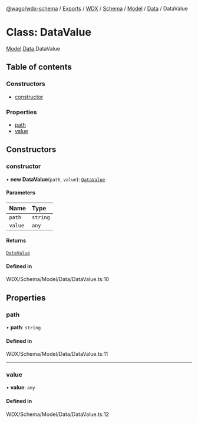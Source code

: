 [@wago/wdx-schema](../README.md) / [Exports](../modules.md) / [WDX](../modules/WDX.md) / [Schema](../modules/WDX.Schema.md) / [Model](../modules/WDX.Schema.Model.md) / [Data](../modules/WDX.Schema.Model.Data.md) / DataValue

# Class: DataValue

[Model](../modules/WDX.Schema.Model.md).[Data](../modules/WDX.Schema.Model.Data.md).DataValue

## Table of contents

### Constructors

- [constructor](WDX.Schema.Model.Data.DataValue.md#constructor)

### Properties

- [path](WDX.Schema.Model.Data.DataValue.md#path)
- [value](WDX.Schema.Model.Data.DataValue.md#value)

## Constructors

### constructor

• **new DataValue**(`path`, `value`): [`DataValue`](WDX.Schema.Model.Data.DataValue.md)

#### Parameters

| Name | Type |
| :------ | :------ |
| `path` | `string` |
| `value` | `any` |

#### Returns

[`DataValue`](WDX.Schema.Model.Data.DataValue.md)

#### Defined in

WDX/Schema/Model/Data/DataValue.ts:10

## Properties

### path

• **path**: `string`

#### Defined in

WDX/Schema/Model/Data/DataValue.ts:11

___

### value

• **value**: `any`

#### Defined in

WDX/Schema/Model/Data/DataValue.ts:12
